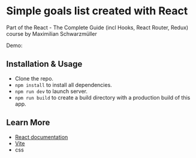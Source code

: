 
# Simple goals list created with React

Part of the React - The Complete Guide (incl Hooks, React Router, Redux) course by Maximilian Schwarzmüller

Demo: 

## Installation & Usage

- Clone the repo.
- `npm install` to install all dependencies.
- `npm run dev` to launch server.
- `npm run build` to create a build directory with a production build of this app.

## Learn More

- [React documentation](https://reactjs.org/)
- [Vite](https://vitejs.dev/)
- css
